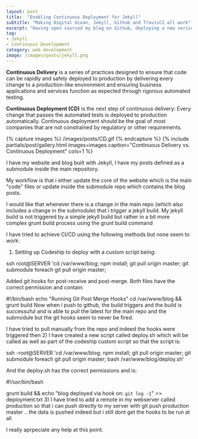 ```yaml
---
layout: post
title:  "Enabling Continuous Deployment for Jekyll"
subtitle: "Making Digital Ocean, Jekyll, Github and TravisCI all work"
excerpt: "Having open sourced my blog on Github, deploying a new version of it live happens very often, and to do that manually every time is a daunting task. This post talks about my experience enabling Continuous Deployment (CD) using Github, TravisCI and my server on DigitalOcean"
tag:
- Jekyll
- Continuous Development
category: web development
image: /images/posts/jekyll.png
---
```


**Continuous Delivery** is a series of practices designed to ensure that code can be rapidly and safely deployed to production by delivering every change to a production-like environment and ensuring business applications and services function as expected through rigorous automated testing.

**Continuous Deployment (CD)** is the next step of continuous delivery: Every change that passes the automated tests is deployed to production automatically. Continuous deployment should be the goal of most companies that are not constrained by regulatory or other requirements.

{% capture images %}
    /images/posts/CD.gif
{% endcapture %}
{% include partials/post/gallery.html images=images caption="Continuous Delivery vs. Continuous Deployment" cols=1 %}

I have my website and blog built with Jekyll, I have my posts defined as a submodule inside the main repository.

My workflow is that i either update the core of the website which is the main "code" files or update inside the submodule repo which contains the blog posts.

I would like that whenever there is a change in the main repo (which also includes a change in the submodule) that i trigger a jekyll build. My jekyll build is not triggered by a simple jekyll build but rather in a bit more complex grunt build process using the grunt build command

I have tried to achieve CI/CD using the following methods but none seem to work:

1) Setting up Codeship to deploy with a custom script being:

ssh root@SERVER 'cd /var/www/blog; npm install; git pull origin master; git submodule foreach git pull origin master;

Added git hooks for post-receive and post-merge. Both files have the correct permission and contain:

#!/bin/bash
echo "Running Git Post Merge Hooks"
cd /var/www/blog && grunt build
Now when i push to github, the build triggers and the build is successuful and is able to pull the latest for the main repo and the submodule but the git hooks seem to never be fired.

I have tried to pull manually from the repo and indeed the hooks were triggered then
2) I have created a new script called deploy.sh which will be called as well as part of the codeship custom script so that the script is:

ssh -root@SERVER 'cd /var/www/blog; npm install; git pull origin master; git submodule foreach git pull origin master; bash /var/www/blog/deploy.sh'

And the deploy.sh has the correct permissions and is:

#!/usr/bin/bash

grunt build && echo "blog deployed via hook on: `git log -1`" >> deployment.txt
3) I have tried to add a remote in my webserver called production so that i can push directly to my server with git push production master .. the data is pushed indeed but i still dont get the hooks to be run at all

I really aprpeciate any help at this point.